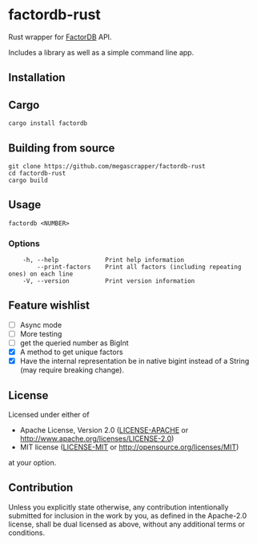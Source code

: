 # factordb-rust

Rust wrapper for [FactorDB](http://factordb.com/) API.

Includes a library as well as a simple command line app.

## Installation
## Cargo
```
cargo install factordb
```

## Building from source
```
git clone https://github.com/megascrapper/factordb-rust
cd factordb-rust
cargo build
```

## Usage
```
factordb <NUMBER>
```

### Options
```
    -h, --help             Print help information
        --print-factors    Print all factors (including repeating ones) on each line
    -V, --version          Print version information

```

## Feature wishlist
- [ ] Async mode
- [ ] More testing
- [ ] get the queried number as BigInt
- [x] A method to get unique factors
- [x] Have the internal representation be in native bigint instead of a String (may require breaking change).

## License
Licensed under either of

 * Apache License, Version 2.0
   ([LICENSE-APACHE](LICENSE-APACHE) or http://www.apache.org/licenses/LICENSE-2.0)
 * MIT license
   ([LICENSE-MIT](LICENSE-MIT) or http://opensource.org/licenses/MIT)

at your option.

## Contribution

Unless you explicitly state otherwise, any contribution intentionally submitted
for inclusion in the work by you, as defined in the Apache-2.0 license, shall be
dual licensed as above, without any additional terms or conditions.